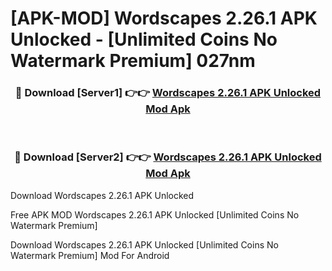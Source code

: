 # [APK-MOD] Wordscapes 2.26.1 APK Unlocked - [Unlimited Coins No Watermark Premium] 027nm



<div align="center">
<h3>🔴 Download [Server1] 👉👉 <a href="https://momento.my/?title=Wordscapes_2.26.1_APK_Unlocked">Wordscapes 2.26.1 APK Unlocked Mod Apk</a></h3><br>

<h3>🔴 Download [Server2] 👉👉 <a href="https://momento.my/?title=Wordscapes_2.26.1_APK_Unlocked">Wordscapes 2.26.1 APK Unlocked Mod Apk</a></h3>
</div>



Download Wordscapes 2.26.1 APK Unlocked 

Free APK MOD Wordscapes 2.26.1 APK Unlocked [Unlimited Coins No Watermark Premium]

Download Wordscapes 2.26.1 APK Unlocked [Unlimited Coins No Watermark Premium] Mod For Android
